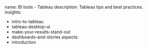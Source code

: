 name: BI tools - Tableau
description: Tableau tips and best practices.
insights:
  - intro-to-tableau
  - tableau-desktop-ui
  - make-your-results-stand-out
  - dashboards-and-stories
aspects:
  - introduction
  
 
